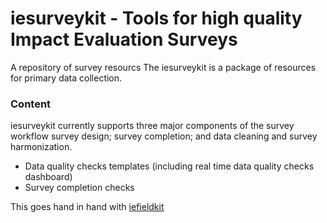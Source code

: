 # iesurveykit - Tools for high quality Impact Evaluation Surveys

A repository of survey resourcs
The iesurveykit is a package of resources for primary data collection. 

### Content
iesurveykit currently supports three major components of the survey workflow survey design; survey completion; and data cleaning and survey harmonization.
* Data quality checks templates (including real time data quality checks dashboard)
* Survey completion checks 

This goes hand in hand with [iefieldkit](https://github.com/worldbank/iefieldkit)